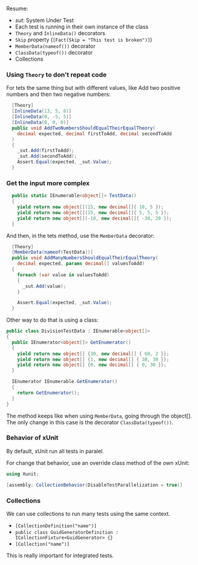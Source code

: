 #

Resume:
* *sut*: System Under Test
* Each test is running in their own instance of the class
* `Theory` and `InlineData()` decorators
* `Skip` property (`[Fact(Skip = "This test is broken")]`)
* `MemberData(nameof())` decorator
* `ClassData(typeof())` decorator
* Collections


### Using `Theory` to don't repeat code

For tets the same thing but with different values, like Add two positive numbers and then two negative numbers:

``` C#
  [Theory]
  [InlineData(13, 5, 8)]
  [InlineData(0, -5, 5)]
  [InlineData(0, 0, 0)]
  public void AddTwoNumbersShouldEqualTheirEqualTheory(
    decimal expected, decimal firstToAdd, decimal secondToAdd
  )
  {
    _sut.Add(firstToAdd);
    _sut.Add(secondToAdd);
    Assert.Equal(expected, _sut.Value);
  }
```

### Get the input more complex

``` C#
  public static IEnumerable<object[]> TestData()
  {
    yield return new object[](15, new decimal[]{ 10, 5 });
    yield return new object[](15, new decimal[]{ 5, 5, 5 });
    yield return new object[](-10, new decimal[]{ -30, 20 });
  }
```

And then, in the tets method, use the `MemberData` decorator:

``` C#
  [Theory]
  [MemberData(nameof(TestData))]
  public void AddManyNumbersShouldEqualTheirEqualTheory(
    decimal expected, params decimal[] valuesToAdd)
  {
    foreach (var value in valuesToAdd)
    {
      _sut.Add(value);
    }

    Assert.Equal(expected, _sut.Value);
  }
```

Other way to do that is using a class:

``` C#
public class DivisionTestData : IEnumerable<object[]>
{
  public IEnumerator<object[]> GetEnumerator()
  {
    yield return new object[] {30, new decimal[] { 60, 2 }};
    yield return new object[] {1, new decimal[] { 30, 30 }};
    yield return new object[] {0, new decimal[] { 0, 30 }};
  }

  IEnumerator IEnumerable.GetEnumerator()
  {
    return GetEnumerator();
  }
}
```

The method keeps like when using `MemberData`, going through the object[]. The only change in this case is the decorator `ClassData(typeof())`.

### Behavior of xUnit

By default, xUnit run all tests in paralel.

For change that behavior, use an override class method of the own xUnit:

``` C#
using Xunit;

[assembly: CollectionBehavior(DisableTestParallelization = true)]
```

### Collections

We can use collections to run many tests using the same context.

* `[CollectionDefinition("name")]`
* `public class GuidGeneratorDefinition : ICollectionFixture<GuidGenerator> {}`
* `[Collection("name")]`

This is really important for integrated tests.